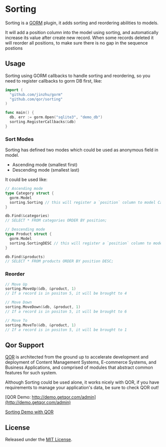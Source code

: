 # Sorting

Sorting is a [GORM](https://github.com/jinzhu/gorm) plugin, it adds sorting and reordering abilities to models.

It will add a position column into the model using sorting, and automatically increase its value after create new record. When some records deleted it will reorder all positions, to make sure there is no gap in the sequence postions

## Usage

Sorting using GORM callbacks to handle sorting and reordering, so you need to register callbacks to gorm DB first, like:

```go
import (
  "github.com/jinzhu/gorm"
  "github.com/qor/sorting"
)

func main() {
  db, err := gorm.Open("sqlite3", "demo_db")
  sorting.RegisterCallbacks(&db)
}
```

### Sort Modes

Sorting has defined two modes which could be used as anonymous field in model.

- Ascending mode (smallest first)
- Descending mode (smallest last)

It could be used like:
```go
// Ascending mode
type Category struct {
  gorm.Model
  sorting.Sorting // this will register a `position` column to model Category, add it with gorm AutoMigrate
}

db.Find(&categories)
// SELECT * FROM categories ORDER BY position;

// Descending mode
type Product struct {
  gorm.Model
  sorting.SortingDESC // this will register a `position` column to model Product, add it with gorm AutoMigrate
}

db.Find(&products)
// SELECT * FROM products ORDER BY position DESC;
```

### Reorder

```go
// Move Up
sorting.MoveUp(&db, &product, 1)
// If a record is in positon 5, it will be brought to 4

// Move Down
sorting.MoveDown(&db, &product, 1)
// If a record is in positon 5, it will be brought to 6

// Move To
sorting.MoveTo(&db, &product, 1)
// If a record is in positon 5, it will be brought to 1
```

## Qor Support

[QOR](http://getqor.com) is architected from the ground up to accelerate development and deployment of Content Management Systems, E-commerce Systems, and Business Applications, and comprised of modules that abstract common features for such system.

Although Sorting could be used alone, it works nicely with QOR, if you have requirements to manage your application's data, be sure to check QOR out!

[QOR Demo:  http://demo.getqor.com/admin](http://demo.getqor.com/admin)

[Sorting Demo with QOR](http://demo.getqor.com/admin/colors?sorting=true)

## License

Released under the [MIT License](http://opensource.org/licenses/MIT).
